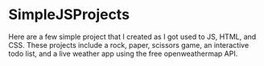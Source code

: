 # SimpleJSProjects
Here are a few simple project that I created as I got used to JS, HTML, and CSS. These projects include a rock, paper, scissors game, an interactive todo list, and a live weather app using the free openweathermap API.
